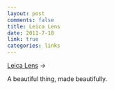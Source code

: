 ```yaml
--- 
layout: post
comments: false
title: Leica Lens
date: 2011-7-18
link: true
categories: links
---
```

<a title="Leica Lens" href="http://vimeo.com/26251829">Leica Lens</a> &rarr;
<br />

A beautiful thing, made beautifully.
